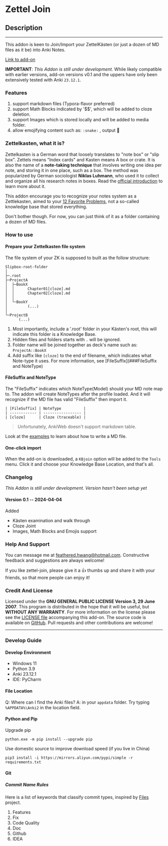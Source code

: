 # Zettel Join

## Description

---

This addon is keen to Join/Import your ZettelKästen  (or just a dozen of MD files as it be) into Anki Notes.

[Link to add-on](https://ankiweb.net/shared/info/822767335)

**IMPORTANT**: *This Addon is still under development.* While likely compatible with earlier versions, add-on versions v0.1 and the uppers have only been extensively tested with Anki `⁨23.12.1`. 

### Features

1. support markdown files (Typora-flavor preferred)
2. support Math Blocks indicated by '$$', which will be added to cloze deletion.
3. support Images which is stored locally and will be added to media folder.
4. allow emojifying content such as: `:snake:` , output 🐍

### Zettelkasten, what it is?

Zettelkasten is a German word that loosely translates to "note box" or "slip box". Zettels means "Index cards" and Kasten means A box or crate. It is also the name of  a **note-taking technique** that involves writing one idea per note, and storing it in one place, such as a box. The method was popularized by German sociologist **Niklas Luhmann**, who used it to collect and organize all his research notes in boxes. Read the [official introduction](https://zettelkasten.de/introduction/) to learn more about it.

This addon encourage you to recognize your notes system as a Zettlekasten, aimed to your [12 Favorite Problems](https://umbrex.com/resources/tools-for-thinking/what-is-twelve-favorite-problems/#:~:text=The%20concept%20of%20%E2%80%9CTwelve%20Favorite,significant%20progress%20in%20their%20field.), not a so-called knowledge base that stored everything. 

Don't bother though. For now, you can just think of it as a folder containing a dozen of MD files. 

### How to use

#### Prepare your Zettelkasten file system

The file system of your ZK is supposed to built as the follow structure:

```
Slipbox-root-folder
│  
├─.root
├─ProjectA
│  ├─BookX
│  │      Chapter01[cloze].md
│  │      Chapter02[cloze].md
│  │      
│  └─BookY
│         (...)
│
└─ProjectB
      (...)
```

1. Most importantly, include a '.root' folder in your Kästen's root, this will indicate this folder is a Knowledge Base.
2. Hidden files and folders starts with `.` will be ignored.
3. Folder name will be joined together as deck's name such as: `ProjectA::BookX`
4. Add suffix like `[cloze]` to the end of filename, which indicates what Note-type it uses. For more information, see [FileSuffix](###FileSuffix and NoteType) 

#### FileSuffix and NoteType

The "FileSuffix" indicates which NoteType(Model) should your MD note map to. The addon will create NoteTypes after the profile loaded. And it will recognize if the MD file has valid "FileSuffix" then import it.

```
| [FileSuffix] | NoteType          |
| ------------ | ----------------- |
| [cloze]      | Cloze (traceable) |
```

> Unfortunately, AnkiWeb doesn't support markdown table.

Look at the [examples](https://github.com/FeatheredHwang/zettel-join/tree/main/zettel_join/ex) to learn about how to write a MD file.

#### One-click import

When the add-on is downloaded, a `KBjoin` option will be added to the `Tools` menu. Click it and choose your Knowledge Base Location, and that's all.

### Changelog

*This Addon is still under development. Version hasn't been setup yet*

#### Version 0.1 -- 2024-04-04

Added

- Kästen examination and walk through
- Cloze Joint
- Images, Math Blocks and Emojis support

### Help And Support

You can message me at [feathered.hwang@hotmail.com](feathered.hwang@hotmail.com). Constructive feedback and suggestions are always welcome!

If you like zettel-join, please give it a  :thumbsup: thumbs up and share it with your friends, so that more people can enjoy it!

### Credit And License

Licensed under the **GNU GENERAL PUBLIC LICENSE Version 3, 29 June 2007**. This program is distributed in the hope that it will be useful, but **WITHOUT ANY WARRANTY**. For more information on the license please see the [LICENSE file](https://github.com/FeatheredHwang/zettel-join/blob/main/LICENSE) accompanying this add-on. The source code is available on  [GitHub](https://github.com/FeatheredHwang/zettel-join). Pull requests and other contributions are welcome!

---



### Develop Guide

#### Develop Environment

- Windows 11
- Python 3.9
- Anki 23.12.1
- IDE: PyCharm

#### File Location

  Q: Where can I find the Anki files?
  A: in your `appdata` folder. Try typing `%APPDATA%\Anki2` in the location field.

#### Python and Pip

Upgrade pip

```batch
python.exe -m pip install --upgrade pip
```

Use domestic source to improve download speed (if you live in China)

```batch
pip3 install -i https://mirrors.aliyun.com/pypi/simple -r requirements.txt
```

#### Git

##### Commit Name Rules

Here is a list of keywords that classify commit types,  inspired by [Files](https://github.com/files-community/Files) project.

1. Features
2. Fix
3. Code Quality
4. Doc
5. Github
6. IDEA

